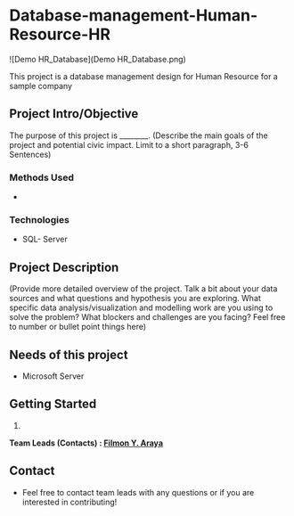 
# Database-management-Human-Resource-HR
![Demo HR_Database](Demo HR_Database.png)

This project is a database management design for Human Resource for a sample company
## Project Intro/Objective
The purpose of this project is ________. (Describe the main goals of the project and potential civic impact. Limit to a short paragraph, 3-6 Sentences)

### Methods Used
* 

### Technologies
* SQL- Server

## Project Description
(Provide more detailed overview of the project.  Talk a bit about your data sources and what questions and hypothesis you are exploring. What specific data analysis/visualization and modelling work are you using to solve the problem? What blockers and challenges are you facing?  Feel free to number or bullet point things here)

## Needs of this project

- Microsoft Server

## Getting Started

1.

**Team Leads (Contacts) : [Filmon Y. Araya](https://github.com/[filaraya)**

## Contact
* Feel free to contact team leads with any questions or if you are interested in contributing!
